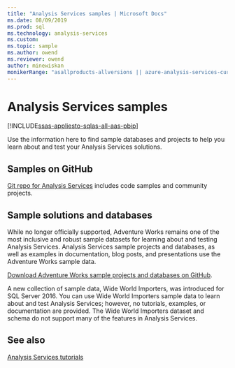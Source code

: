 ```yaml
---
title: "Analysis Services samples | Microsoft Docs"
ms.date: 08/09/2019
ms.prod: sql
ms.technology: analysis-services
ms.custom:
ms.topic: sample
ms.author: owend
ms.reviewer: owend
author: minewiskan
monikerRange: "asallproducts-allversions || azure-analysis-services-current || power-bi-premium-current || >= sql-analysis-services-2016"
---
```

# Analysis Services samples

[!INCLUDE[ssas-appliesto-sqlas-all-aas-pbip](includes/ssas-appliesto-sqlas-all-aas-pbip.md)]

Use the information here to find sample databases and projects to help you learn about and test your Analysis Services solutions.

## Samples on GitHub

[Git repo for Analysis Services](https://github.com/Microsoft/Analysis-Services) includes code samples and community projects.

## Sample solutions and databases  

While no longer officially supported, Adventure Works remains one of the most inclusive and robust sample datasets for learning about and testing Analysis Services. Analysis Services sample projects and databases, as well as examples in documentation, blog posts, and presentations use the Adventure Works sample data.

[Download Adventure Works sample projects and databases on GitHub](https://github.com/Microsoft/sql-server-samples/releases/tag/adventureworks).

A new collection of sample data, Wide World Importers, was introduced for SQL Server 2016. You can use Wide World Importers sample data to learn about and test Analysis Services; however, no tutorials, examples, or documentation are provided. The Wide World Importers dataset and schema do not support many of the features in Analysis Services.

## See also

[Analysis Services tutorials](../analysis-services/analysis-services-tutorials-ssas.md)
